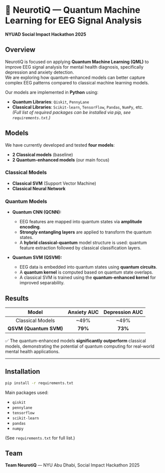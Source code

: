 # 🧠 NeurotiQ — Quantum Machine Learning for EEG Signal Analysis
**NYUAD Social Impact Hackathon 2025**

## Overview
NeurotiQ is focused on applying **Quantum Machine Learning (QML)** to improve EEG signal analysis for mental health diagnosis, specifically depression and anxiety detection.  
We are exploring how quantum-enhanced models can better capture complex EEG patterns compared to classical machine learning models.

Our models are implemented in **Python** using:
- **Quantum Libraries**: `Qiskit`, `PennyLane`
- **Classical Libraries**: `Scikit-learn`, `TensorFlow`, `Pandas`, `NumPy`, etc.  
  *(Full list of required packages can be installed via pip, see `requirements.txt`.)*

## Models
We have currently developed and tested **four models**:
- **2 Classical models** (baseline)
- **2 Quantum-enhanced models** (our main focus)

### Classical Models
- **Classical SVM** (Support Vector Machine)
- **Classical Neural Network**

### Quantum Models
- **Quantum CNN (QCNN):**  
  - EEG features are mapped into quantum states via **amplitude encoding**.
  - **Strongly entangling layers** are applied to transform the quantum states.
  - A **hybrid classical-quantum** model structure is used: quantum feature extraction followed by classical classification layers.

- **Quantum SVM (QSVM):**  
  - EEG data is embedded into quantum states using **quantum circuits**.
  - A **quantum kernel** is computed based on quantum state overlaps.
  - A classical SVM is trained using the **quantum-enhanced kernel** for improved separability.

## Results
| Model | Anxiety AUC | Depression AUC |
|:-----:|:-----------:|:--------------:|
| Classical Models | ~49% | ~49% |
| **QSVM (Quantum SVM)** | **79%** | **73%** |

✅ The quantum-enhanced models **significantly outperform** classical models, demonstrating the potential of quantum computing for real-world mental health applications.

---

## Installation
```bash
pip install -r requirements.txt
```

Main packages used:
- `qiskit`
- `pennylane`
- `tensorflow`
- `scikit-learn`
- `pandas`
- `numpy`

(See `requirements.txt` for full list.)

## Team
**Team NeurotiQ** — NYU Abu Dhabi, Social Impact Hackathon 2025
